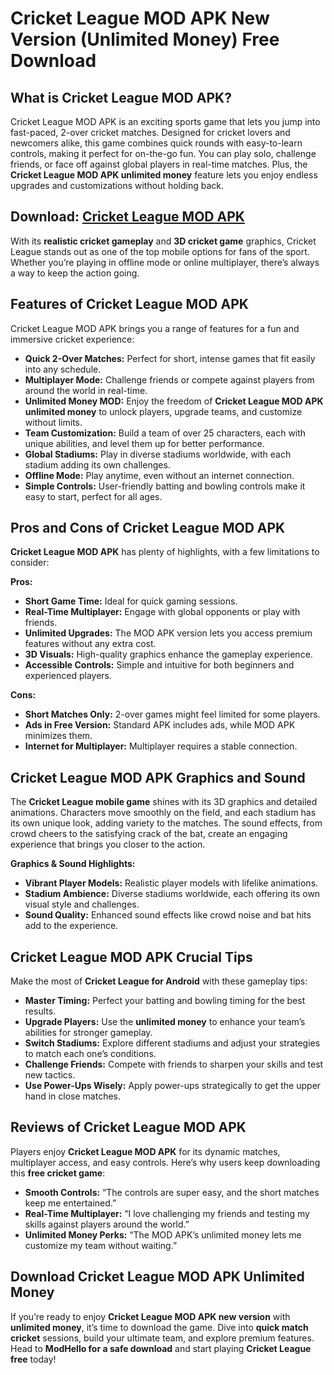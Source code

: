 # Cricket League MOD APK New Version (Unlimited Money) Free Download

## What is Cricket League MOD APK?

Cricket League MOD APK is an exciting sports game that lets you jump into fast-paced, 2-over cricket matches. Designed for cricket lovers and newcomers alike, this game combines quick rounds with easy-to-learn controls, making it perfect for on-the-go fun. You can play solo, challenge friends, or face off against global players in real-time matches. Plus, the **Cricket League MOD APK unlimited money** feature lets you enjoy endless upgrades and customizations without holding back.

## Download: [Cricket League MOD APK](https://modhello.com/cricket-league/)

With its **realistic cricket gameplay** and **3D cricket game** graphics, Cricket League stands out as one of the top mobile options for fans of the sport. Whether you’re playing in offline mode or online multiplayer, there’s always a way to keep the action going.

## Features of Cricket League MOD APK

Cricket League MOD APK brings you a range of features for a fun and immersive cricket experience:

- **Quick 2-Over Matches:** Perfect for short, intense games that fit easily into any schedule.
- **Multiplayer Mode:** Challenge friends or compete against players from around the world in real-time.
- **Unlimited Money MOD:** Enjoy the freedom of **Cricket League MOD APK unlimited money** to unlock players, upgrade teams, and customize without limits.
- **Team Customization:** Build a team of over 25 characters, each with unique abilities, and level them up for better performance.
- **Global Stadiums:** Play in diverse stadiums worldwide, with each stadium adding its own challenges.
- **Offline Mode:** Play anytime, even without an internet connection.
- **Simple Controls:** User-friendly batting and bowling controls make it easy to start, perfect for all ages.

## Pros and Cons of Cricket League MOD APK

**Cricket League MOD APK** has plenty of highlights, with a few limitations to consider:

**Pros:**

- **Short Game Time:** Ideal for quick gaming sessions.
- **Real-Time Multiplayer:** Engage with global opponents or play with friends.
- **Unlimited Upgrades:** The MOD APK version lets you access premium features without any extra cost.
- **3D Visuals:** High-quality graphics enhance the gameplay experience.
- **Accessible Controls:** Simple and intuitive for both beginners and experienced players.

**Cons:**

- **Short Matches Only:** 2-over games might feel limited for some players.
- **Ads in Free Version:** Standard APK includes ads, while MOD APK minimizes them.
- **Internet for Multiplayer:** Multiplayer requires a stable connection.

## Cricket League MOD APK Graphics and Sound

The **Cricket League mobile game** shines with its 3D graphics and detailed animations. Characters move smoothly on the field, and each stadium has its own unique look, adding variety to the matches. The sound effects, from crowd cheers to the satisfying crack of the bat, create an engaging experience that brings you closer to the action.

**Graphics & Sound Highlights:**

- **Vibrant Player Models:** Realistic player models with lifelike animations.
- **Stadium Ambience:** Diverse stadiums worldwide, each offering its own visual style and challenges.
- **Sound Quality:** Enhanced sound effects like crowd noise and bat hits add to the experience.

## Cricket League MOD APK Crucial Tips

Make the most of **Cricket League for Android** with these gameplay tips:

- **Master Timing:** Perfect your batting and bowling timing for the best results.
- **Upgrade Players:** Use the **unlimited money** to enhance your team’s abilities for stronger gameplay.
- **Switch Stadiums:** Explore different stadiums and adjust your strategies to match each one’s conditions.
- **Challenge Friends:** Compete with friends to sharpen your skills and test new tactics.
- **Use Power-Ups Wisely:** Apply power-ups strategically to get the upper hand in close matches.

## Reviews of Cricket League MOD APK

Players enjoy **Cricket League MOD APK** for its dynamic matches, multiplayer access, and easy controls. Here’s why users keep downloading this **free cricket game**:

- **Smooth Controls:** “The controls are super easy, and the short matches keep me entertained.”
- **Real-Time Multiplayer:** “I love challenging my friends and testing my skills against players around the world.”
- **Unlimited Money Perks:** “The MOD APK’s unlimited money lets me customize my team without waiting.”

## Download Cricket League MOD APK Unlimited Money

If you’re ready to enjoy **Cricket League MOD APK new version** with **unlimited money**, it’s time to download the game. Dive into **quick match cricket** sessions, build your ultimate team, and explore premium features. Head to **ModHello for a safe download** and start playing **Cricket League free** today!

